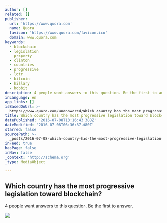 ```yaml
---
author: []
related: []
publisher:
  url: 'https://www.quora.com'
  name: Quora
  favicon: 'https://www.quora.com/favicon.ico'
  domain: www.quora.com
keywords:
  - blockchain
  - legislation
  - property
  - clinton
  - countries
  - progressive
  - lotr
  - bitcoin
  - hillary
  - hobbit
description: 4 people want answers to this question. Be the first to answer.
inLanguage: en
app_links: []
isBasedOnUrl: >-
  https://www.quora.com/unanswered/Which-country-has-the-most-progressive-legislation-toward-blockchain
title: Which country has the most progressive legislation toward blockchain?
datePublished: '2016-07-08T13:16:43.388Z'
dateModified: '2016-07-08T06:36:37.080Z'
starred: false
sourcePath: >-
  _posts/2016-07-08-which-country-has-the-most-progressive-legislation-toward-bl.md
inFeed: true
hasPage: false
inNav: false
_context: 'http://schema.org'
_type: MediaObject

---
```

<article style=""><h1>Which country has the most progressive legislation toward blockchain?</h1><p>4 people want answers to this question. Be the first to answer.</p><img src="https://qsf.ec.quoracdn.net/-images.new_grid.fb_share_default.pnge6dde9cfa6e03c43.png" /></article>